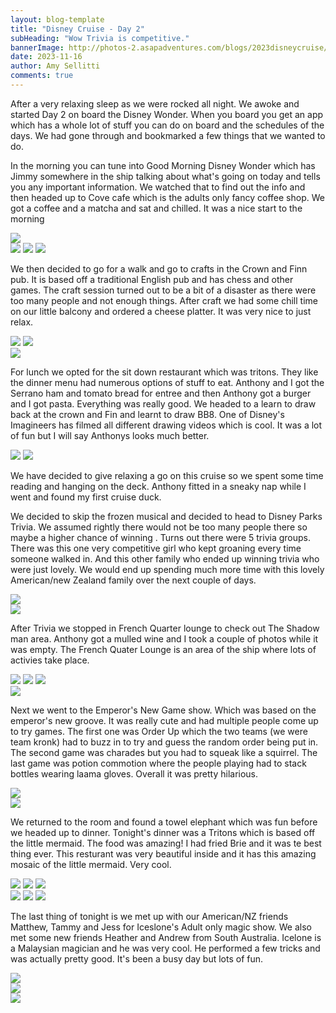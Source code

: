 ```yaml
---
layout: blog-template
title: "Disney Cruise - Day 2"
subHeading: "Wow Trivia is competitive."
bannerImage: http://photos-2.asapadventures.com/blogs/2023disneycruise/2023-11-16/PXL_20231117_080613888.jpg
date: 2023-11-16
author: Amy Sellitti
comments: true
---
```


After a very relaxing sleep as we were rocked all night. We awoke and started Day 2 on board the Disney Wonder. When you board you get an app which has a whole lot of stuff you can do on board and the schedules of the days. We had gone through and bookmarked a few things that we wanted to do.

In the morning you can tune into Good Morning Disney Wonder which has Jimmy somewhere in the ship talking about what's going on today and tells you any important information. We watched that to find out the info and then headed up to Cove cafe which is the adults only fancy coffee shop. We got a coffee and a matcha and sat and chilled. It was a nice start to the morning

<div class="center-image"><img src="http://photos-2.asapadventures.com/blogs/2023disneycruise/2023-11-16/PXL_20231116_225958406.jpg" /></div>
<div class="grid-3c">
  <img src="http://photos-2.asapadventures.com/blogs/2023disneycruise/2023-11-16/PXL_20231116_212115161.MP.jpg"/>
  <img src="http://photos-2.asapadventures.com/blogs/2023disneycruise/2023-11-16/PXL_20231116_212717893.MP.jpg"/>
  <img src="http://photos-2.asapadventures.com/blogs/2023disneycruise/2023-11-16/PXL_20231116_230313190.jpg"/>
</div>

We then decided to go for a walk and go to crafts in the Crown and Finn pub. It is based off a traditional English pub and has chess and other games. The craft session turned out to be a bit of a disaster as there were too many people and not enough things. After craft we had some chill time on our little balcony and ordered a cheese platter. It was very nice to just relax.

<div class="grid-2c">
  <img src="http://photos-2.asapadventures.com/blogs/2023disneycruise/2023-11-16/PXL_20231116_234457347.jpg"/>
  <img src="http://photos-2.asapadventures.com/blogs/2023disneycruise/2023-11-16/PXL_20231116_234952665.jpg"/>
</div>
<div class="center-image"><img src="http://photos-2.asapadventures.com/blogs/2023disneycruise/2023-11-16/PXL_20231117_005430260.jpg" /></div>

For lunch we opted for the sit down restaurant which was tritons. They like the dinner menu had numerous options of stuff to eat. Anthony and I got the Serrano ham and tomato bread for entree and then Anthony got a burger and I got pasta. Everything was really good. We headed to a learn to draw back at the crown and Fin and learnt to draw BB8. One of Disney's Imagineers has filmed all different drawing videos which is cool. It was a lot of fun but I will say Anthonys looks much better.

<div class="grid-2c">
  <img src="http://photos-2.asapadventures.com/blogs/2023disneycruise/2023-11-16/PXL_20231117_021025536.MP.jpg"/>
  <img src="http://photos-2.asapadventures.com/blogs/2023disneycruise/2023-11-16/PXL_20231117_031943832.jpg"/>
</div>

We have decided to give relaxing a go on this cruise so we spent some time reading and hanging on the deck. Anthony fitted in a sneaky nap while I went and found my first cruise duck.

We decided to skip the frozen musical and decided to head to Disney Parks Trivia. We assumed rightly there would not be too many people there so maybe a higher chance of winning . Turns out there were 5 trivia groups. There was this one very competitive girl who kept groaning every time someone walked in. And this other family who ended up winning trivia who were just lovely. We would end up spending much more time with this lovely American/new Zealand family over the next couple of days.

<div class="center-image"><img src="http://photos-2.asapadventures.com/blogs/2023disneycruise/2023-11-16/PXL_20231117_065816916.jpg" /></div>
<div class="center-image"><img src="http://photos-2.asapadventures.com/blogs/2023disneycruise/2023-11-16/PXL_20231117_075432910.jpg" /></div>

After Trivia we stopped in French Quarter lounge to check out The Shadow man area. Anthony got a mulled wine and I took a couple of photos while it was empty. The French Quater Lounge is an area of the ship where lots of activies take place.

<div class="grid-3c">
  <img src="http://photos-2.asapadventures.com/blogs/2023disneycruise/2023-11-16/PXL_20231117_075800862.jpg"/>
  <img src="http://photos-2.asapadventures.com/blogs/2023disneycruise/2023-11-16/PXL_20231117_080020791.jpg"/>
  <img src="http://photos-2.asapadventures.com/blogs/2023disneycruise/2023-11-16/PXL_20231117_080342918.MP.jpg"/>
</div>
<div class="center-image"><img src="http://photos-2.asapadventures.com/blogs/2023disneycruise/2023-11-16/PXL_20231117_080613888.jpg" /></div>

Next we went to the Emperor's New Game show. Which was based on the emperor's new groove. It was really cute and had multiple people come up to try games. The first one was Order Up which the two teams (we were team kronk) had to buzz in to try and guess the random order being put in. The second game was charades but you had to squeak like a squirrel. The last game was potion commotion where the people playing had to stack bottles wearing laama gloves. Overall it was pretty hilarious.

<div class="center-image"><img src="http://photos-2.asapadventures.com/blogs/2023disneycruise/2023-11-16/PXL_20231117_082125491.jpg" /></div>
<div class="center-image"><img src="http://photos-2.asapadventures.com/blogs/2023disneycruise/2023-11-16/PXL_20231117_083748053.jpg" /></div>

We returned to the room and found a towel elephant which was fun before we headed up to dinner. Tonight's dinner was a Tritons which is based off the little mermaid. The food was amazing! I had fried Brie and it was te best thing ever. This resturant was very beautiful inside and it has this amazing mosaic of the little mermaid. Very cool.

<div class="grid-3c">
  <img src="http://photos-2.asapadventures.com/blogs/2023disneycruise/2023-11-16/PXL_20231117_090250315.jpg"/>
  <img src="http://photos-2.asapadventures.com/blogs/2023disneycruise/2023-11-16/PXL_20231117_091021371.jpg"/>
  <img src="http://photos-2.asapadventures.com/blogs/2023disneycruise/2023-11-16/PXL_20231117_091133101.jpg"/>
</div>
<div class="grid-3c">
  <img src="http://photos-2.asapadventures.com/blogs/2023disneycruise/2023-11-16/PXL_20231117_092912248.jpg"/>
  <img src="http://photos-2.asapadventures.com/blogs/2023disneycruise/2023-11-16/PXL_20231117_094810393.jpg"/>
  <img src="http://photos-2.asapadventures.com/blogs/2023disneycruise/2023-11-16/PXL_20231117_100607191.jpg"/>
</div>

The last thing of tonight is we met up with our American/NZ friends Matthew, Tammy and Jess for Iceslone's Adult only magic show. We also met some new friends Heather and Andrew from South Australia. Icelone is a Malaysian magician and he was very cool. He performed a few tricks and was actually pretty good. It's been a busy day but lots of fun.

<div class="center-image"><img src="http://photos-2.asapadventures.com/blogs/2023disneycruise/2023-11-16/PXL_20231117_102659173.jpg" /></div>
<div class="center-image"><img src="http://photos-2.asapadventures.com/blogs/2023disneycruise/2023-11-16/PXL_20231117_113327383.MP.jpg" /></div>
<div class="center-image"><img src="http://photos-2.asapadventures.com/blogs/2023disneycruise/2023-11-16/PXL_20231117_120021147.jpg" /></div>
